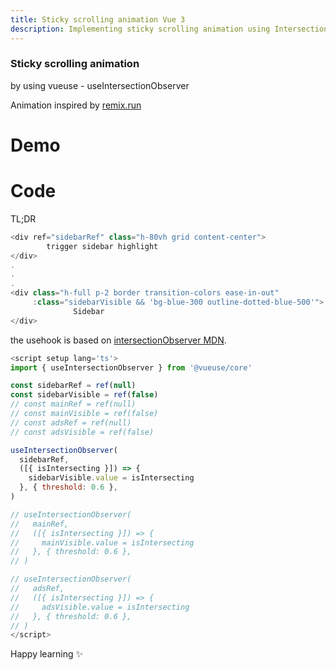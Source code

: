 ```yaml
---
title: Sticky scrolling animation Vue 3
description: Implementing sticky scrolling animation using IntersectionObserver API
---
```


<div class="text-center">
  <!-- You can use Vue components inside markdown -->
  <carbon-dicom-overlay class="text-4xl -mb-6 m-auto" />
  <h3>Sticky scrolling animation</h3>
  <p>by using vueuse - useIntersectionObserver</p>
</div>

Animation inspired by [remix.run](https://remix.run/)

# Demo
<scroll-animate/>

# Code

TL;DR
```js
<div ref="sidebarRef" class="h-80vh grid content-center">
        trigger sidebar highlight
</div>
.
.
.
<div class="h-full p-2 border transition-colors ease-in-out"
     :class="sidebarVisible && 'bg-blue-300 outline-dotted-blue-500'">
              Sidebar
</div>
```

the usehook is based on [intersectionObserver MDN](https://developer.mozilla.org/en-US/docs/Web/API/IntersectionObserver/IntersectionObserver).
```js
<script setup lang='ts'>
import { useIntersectionObserver } from '@vueuse/core'

const sidebarRef = ref(null)
const sidebarVisible = ref(false)
// const mainRef = ref(null)
// const mainVisible = ref(false)
// const adsRef = ref(null)
// const adsVisible = ref(false)

useIntersectionObserver(
  sidebarRef,
  ([{ isIntersecting }]) => {
    sidebarVisible.value = isIntersecting
  }, { threshold: 0.6 },
)

// useIntersectionObserver(
//   mainRef,
//   ([{ isIntersecting }]) => {
//     mainVisible.value = isIntersecting
//   }, { threshold: 0.6 },
// )

// useIntersectionObserver(
//   adsRef,
//   ([{ isIntersecting }]) => {
//     adsVisible.value = isIntersecting
//   }, { threshold: 0.6 },
// )
</script>
```

Happy learning ✨